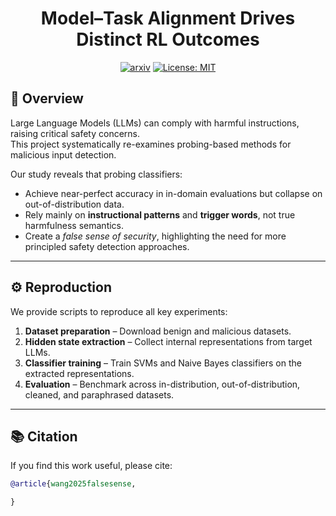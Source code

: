 <div align="center">
    <h1>Model–Task Alignment Drives Distinct RL Outcomes</h1>


[![arxiv](https://img.shields.io/badge/Arxiv-xxxx.xxxxx-b31b1b.svg?logo=arXiv)](https://arxiv.org/abs/) [![License: MIT](https://img.shields.io/badge/License-MIT-green.svg)](https://opensource.org/licenses/MIT) 
</div>


## 📝 Overview  
Large Language Models (LLMs) can comply with harmful instructions, raising critical safety concerns.  
This project systematically re-examines probing-based methods for malicious input detection.  

Our study reveals that probing classifiers:  
- Achieve near-perfect accuracy in in-domain evaluations but collapse on out-of-distribution data.  
- Rely mainly on **instructional patterns** and **trigger words**, not true harmfulness semantics.  
- Create a *false sense of security*, highlighting the need for more principled safety detection approaches.  

---

## ⚙️ Reproduction  
We provide scripts to reproduce all key experiments:  

1. **Dataset preparation** – Download benign and malicious datasets.
3. **Hidden state extraction** – Collect internal representations from target LLMs.  
4. **Classifier training** – Train SVMs and Naive Bayes classifiers on the extracted representations.  
5. **Evaluation** – Benchmark across in-distribution, out-of-distribution, cleaned, and paraphrased datasets.  

---

## 📚 Citation  
If you find this work useful, please cite:  

```bibtex
@article{wang2025falsesense,

}
```
